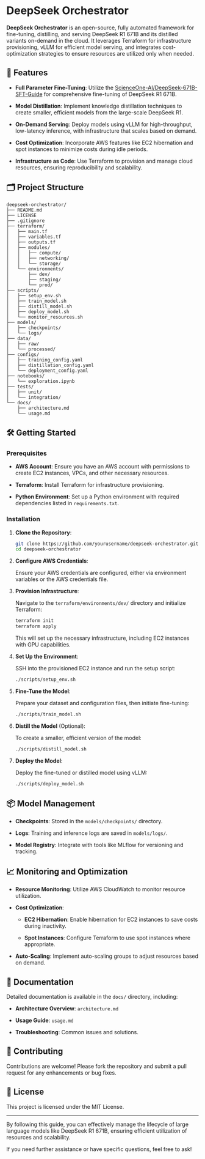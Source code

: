 # DeepSeek Orchestrator

**DeepSeek Orchestrator** is an open-source, fully automated framework for fine-tuning, distilling, and serving DeepSeek R1 671B and its distilled variants on-demand in the cloud. It leverages Terraform for infrastructure provisioning, vLLM for efficient model serving, and integrates cost-optimization strategies to ensure resources are utilized only when needed.

## 🚀 Features

* **Full Parameter Fine-Tuning**: Utilize the [ScienceOne-AI/DeepSeek-671B-SFT-Guide](https://github.com/ScienceOne-AI/DeepSeek-671B-SFT-Guide) for comprehensive fine-tuning of DeepSeek R1 671B.

* **Model Distillation**: Implement knowledge distillation techniques to create smaller, efficient models from the large-scale DeepSeek R1.

* **On-Demand Serving**: Deploy models using vLLM for high-throughput, low-latency inference, with infrastructure that scales based on demand.

* **Cost Optimization**: Incorporate AWS features like EC2 hibernation and spot instances to minimize costs during idle periods.

* **Infrastructure as Code**: Use Terraform to provision and manage cloud resources, ensuring reproducibility and scalability.

## 🗂️ Project Structure

```
deepseek-orchestrator/
├── README.md
├── LICENSE
├── .gitignore
├── terraform/
│   ├── main.tf
│   ├── variables.tf
│   ├── outputs.tf
│   ├── modules/
│   │   ├── compute/
│   │   ├── networking/
│   │   └── storage/
│   └── environments/
│       ├── dev/
│       ├── staging/
│       └── prod/
├── scripts/
│   ├── setup_env.sh
│   ├── train_model.sh
│   ├── distill_model.sh
│   ├── deploy_model.sh
│   └── monitor_resources.sh
├── models/
│   ├── checkpoints/
│   └── logs/
├── data/
│   ├── raw/
│   └── processed/
├── configs/
│   ├── training_config.yaml
│   ├── distillation_config.yaml
│   └── deployment_config.yaml
├── notebooks/
│   └── exploration.ipynb
├── tests/
│   ├── unit/
│   └── integration/
└── docs/
    ├── architecture.md
    └── usage.md
```

## 🛠️ Getting Started

### Prerequisites

* **AWS Account**: Ensure you have an AWS account with permissions to create EC2 instances, VPCs, and other necessary resources.

* **Terraform**: Install Terraform for infrastructure provisioning.

* **Python Environment**: Set up a Python environment with required dependencies listed in `requirements.txt`.

### Installation

1. **Clone the Repository**:

   ```bash
   git clone https://github.com/yourusername/deepseek-orchestrator.git
   cd deepseek-orchestrator
   ```

2. **Configure AWS Credentials**:

   Ensure your AWS credentials are configured, either via environment variables or the AWS credentials file.

3. **Provision Infrastructure**:

   Navigate to the `terraform/environments/dev/` directory and initialize Terraform:

   ```bash
   terraform init
   terraform apply
   ```

   This will set up the necessary infrastructure, including EC2 instances with GPU capabilities.

4. **Set Up the Environment**:

   SSH into the provisioned EC2 instance and run the setup script:

   ```bash
   ./scripts/setup_env.sh
   ```

5. **Fine-Tune the Model**:

   Prepare your dataset and configuration files, then initiate fine-tuning:

   ```bash
   ./scripts/train_model.sh
   ```

6. **Distill the Model** (Optional):

   To create a smaller, efficient version of the model:

   ```bash
   ./scripts/distill_model.sh
   ```

7. **Deploy the Model**:

   Deploy the fine-tuned or distilled model using vLLM:

   ```bash
   ./scripts/deploy_model.sh
   ```

## 📦 Model Management

* **Checkpoints**: Stored in the `models/checkpoints/` directory.

* **Logs**: Training and inference logs are saved in `models/logs/`.

* **Model Registry**: Integrate with tools like MLflow for versioning and tracking.

## 📈 Monitoring and Optimization

* **Resource Monitoring**: Utilize AWS CloudWatch to monitor resource utilization.

* **Cost Optimization**:

  * **EC2 Hibernation**: Enable hibernation for EC2 instances to save costs during inactivity.

  * **Spot Instances**: Configure Terraform to use spot instances where appropriate.

* **Auto-Scaling**: Implement auto-scaling groups to adjust resources based on demand.

## 📄 Documentation

Detailed documentation is available in the `docs/` directory, including:

* **Architecture Overview**: `architecture.md`

* **Usage Guide**: `usage.md`

* **Troubleshooting**: Common issues and solutions.

## 🤝 Contributing

Contributions are welcome! Please fork the repository and submit a pull request for any enhancements or bug fixes.

## 📜 License

This project is licensed under the MIT License.

---

By following this guide, you can effectively manage the lifecycle of large language models like DeepSeek R1 671B, ensuring efficient utilization of resources and scalability.

If you need further assistance or have specific questions, feel free to ask!
